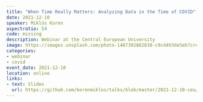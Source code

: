 ```yaml
---
title: "When Time Really Matters: Analyzing Data in the Time of COVID"
date: 2021-12-10
speaker: Miklós Koren
aspectratio: 54
code: missing
description: Webinar at the Central European University
image: https://images.unsplash.com/photo-1487392882838-c9cd493de5eb?crop=entropy&cs=tinysrgb&fit=max&fm=jpg&ixid=M3w2ODAxOTV8MHwxfHJhbmRvbXx8fHx8fHx8fDE3MzI2NDM2MTZ8&ixlib=rb-4.0.3&q=80&w=1080
categories:
- webinar
- covid
event_date: 2021-12-10
location: online
links:
- text: Slides
  url: https://github.com/korenmiklos/talks/blob/master/2021-12-10-ceu/README.pdf
---
```

